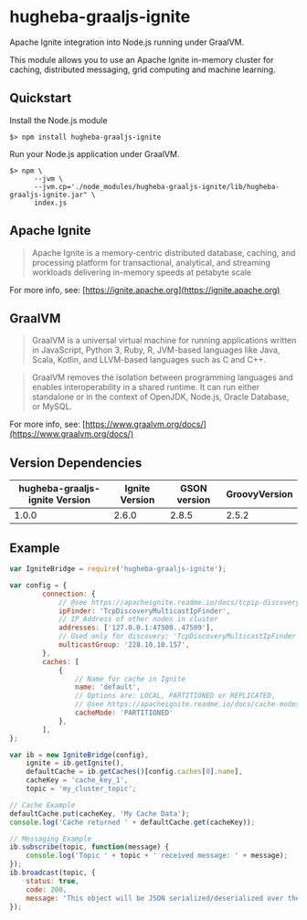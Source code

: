 # hugheba-graaljs-ignite

Apache Ignite integration into Node.js running under GraalVM.

This module allows you to use an Apache Ignite in-memory cluster for caching, distributed messaging, grid computing and machine learning.

## Quickstart

Install the Node.js module

    $> npm install hugheba-graaljs-ignite
    
Run your Node.js application under GraalVM.

    $> npm \
          --jvm \
          --jvm.cp='./node_modules/hugheba-graaljs-ignite/lib/hugheba-graaljs-ignite.jar" \ 
          index.js
          
## Apache Ignite

> Apache Ignite is a memory-centric distributed database, caching, and processing platform
for transactional, analytical, and streaming workloads delivering in-memory speeds at petabyte scale

For more info, see: [https://ignite.apache.org](https://ignite.apache.org)

## GraalVM

> GraalVM is a universal virtual machine for running applications written in JavaScript, Python 3, Ruby, R, JVM-based languages like Java, Scala, Kotlin, and LLVM-based languages such as C and C++.
  
> GraalVM removes the isolation between programming languages and enables interoperability in a shared runtime. It can run either standalone or in the context of OpenJDK, Node.js, Oracle Database, or MySQL.

For more info, see: [https://www.graalvm.org/docs/](https://www.graalvm.org/docs/)

## Version Dependencies

| hugheba-graaljs-ignite Version | Ignite Version | GSON version | GroovyVersion |
|---|---|---|---|
| 1.0.0 | 2.6.0 | 2.8.5 | 2.5.2 |

## Example

```javascript
var IgniteBridge = require('hugheba-graaljs-ignite');

var config = {
        connection: {
            // @see https://apacheignite.readme.io/docs/tcpip-discovery
            ipFinder: 'TcpDiscoveryMulticastIpFinder', 
            // IP Address of other nodes in cluster
            addresses: ['127.0.0.1:47500..47509'],
            // Used only for discovery: 'TcpDiscoveryMulticastIpFinder'
            multicastGroup: '228.10.10.157', 
        },
        caches: [
            {
                // Name for cache in Ignite
                name: 'default',
                // Options are: LOCAL, PARTITIONED or REPLICATED, 
                // @see https://apacheignite.readme.io/docs/cache-modes
                cacheMode: 'PARTITIONED' 
            },
        ],
};

var ib = new IgniteBridge(config),
    ignite = ib.getIgnite(),
    defaultCache = ib.getCaches()[config.caches[0].name],
    cacheKey = 'cache_key_1',
    topic = 'my_cluster_topic';

// Cache Example
defaultCache.put(cacheKey, 'My Cache Data');
console.log('Cache returned ' + defaultCache.get(cacheKey));

// Messaging Example
ib.subscribe(topic, function(message) {
    console.log('Topic ' + topic + ' received message: ' + message);
});
ib.broadcast(topic, {
    status: true,
    code: 200,
    message: 'This object will be JSON serialized/deserialized over the wire, and sent to every subscriber in the cluster.',
});

```